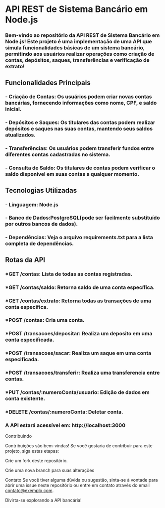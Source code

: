 <h1> API REST de Sistema Bancário em Node.js </h1>

<h3>Bem-vindo ao repositório da API REST de Sistema Bancário em Node.js! Este projeto é uma implementação de uma API que simula funcionalidades básicas de um sistema bancário, permitindo aos usuários realizar operações como criação de contas, depósitos, saques, transferências e verificação de extrato!</h3>

<h2>Funcionalidades Principais</h2>

<h3>- Criação de Contas: Os usuários podem criar novas contas bancárias, fornecendo informações como nome, CPF, e saldo inicial.</h2>
<h3>- Depósitos e Saques: Os titulares das contas podem realizar depósitos e saques nas suas contas, mantendo seus saldos atualizados.</h2>
<h3>- Transferências: Os usuários podem transferir fundos entre diferentes contas cadastradas no sistema.</h3>
<h3>- Consulta de Saldo: Os titulares de contas podem verificar o saldo disponível em suas contas a qualquer momento.</h3>

<h2>Tecnologias Utilizadas</h2>
 <h3>- Linguagem: Node.js</h3>
 <h3>- Banco de Dados:PostgreSQL(pode ser facilmente substituído por outros bancos de dados).</h3>
 <h3>- Dependências: Veja o arquivo requirements.txt para a lista completa de dependências.</h3>


<h2>Rotas da API</h2>
<h3>*GET /contas: Lista de todas as contas registradas.</h3>
<h3>*GET /contas/saldo: Retorna saldo de uma conta específica.</h3>
<h3>*GET /contas/extrato: Retorna todas as transações de uma conta especifica.</h3>
<h3>*POST /contas: Cria uma conta.</h3>
<h3>*POST /transacoes/depositar: Realiza um deposito em uma conta especificada.</h3>
<h3>*POST /transacoes/sacar: Realiza um saque em uma conta especificada.</h3>
<h3>*POST /transacoes/transferir: Realiza uma transferencia entre contas.</h3>
<h3>*PUT /contas/:numeroConta/usuario: Edição de dados em conta existente.</h3> 
<h3>*DELETE /contas/:numeroConta: Deletar conta.</h3>

<h3>A API estará acessível em: http://localhost:3000</h3>

Contribuindo

Contribuições são bem-vindas! Se você gostaria de contribuir para este projeto, siga estas etapas:

Crie um fork deste repositório.

Crie uma nova branch para suas alterações

Contato
Se você tiver alguma dúvida ou sugestão, sinta-se à vontade para abrir uma issue neste repositório ou entre em contato através do email contato@exemplo.com.

Divirta-se explorando a API bancária!
